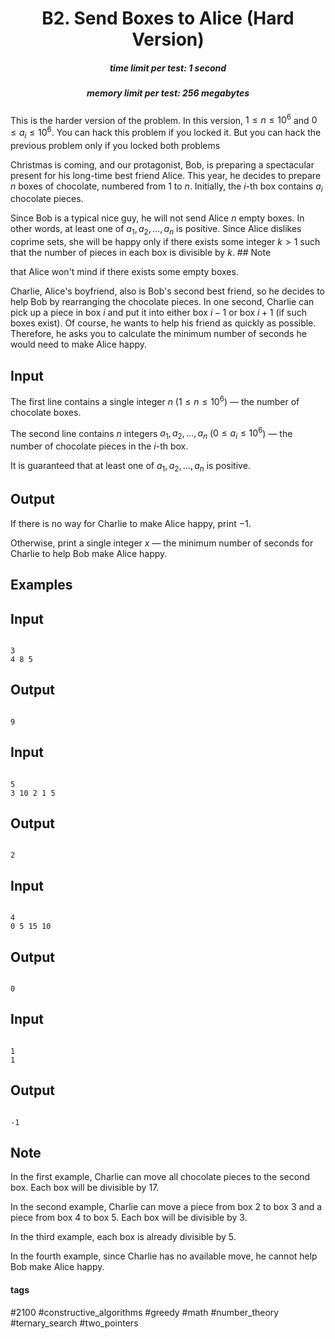 <h1 style='text-align: center;'> B2. Send Boxes to Alice (Hard Version)</h1>

<h5 style='text-align: center;'>time limit per test: 1 second</h5>
<h5 style='text-align: center;'>memory limit per test: 256 megabytes</h5>

This is the harder version of the problem. In this version, $1 \le n \le 10^6$ and $0 \leq a_i \leq 10^6$. You can hack this problem if you locked it. But you can hack the previous problem only if you locked both problems

Christmas is coming, and our protagonist, Bob, is preparing a spectacular present for his long-time best friend Alice. This year, he decides to prepare $n$ boxes of chocolate, numbered from $1$ to $n$. Initially, the $i$-th box contains $a_i$ chocolate pieces.

Since Bob is a typical nice guy, he will not send Alice $n$ empty boxes. In other words, at least one of $a_1, a_2, \ldots, a_n$ is positive. Since Alice dislikes coprime sets, she will be happy only if there exists some integer $k > 1$ such that the number of pieces in each box is divisible by $k$. ## Note

 that Alice won't mind if there exists some empty boxes. 

Charlie, Alice's boyfriend, also is Bob's second best friend, so he decides to help Bob by rearranging the chocolate pieces. In one second, Charlie can pick up a piece in box $i$ and put it into either box $i-1$ or box $i+1$ (if such boxes exist). Of course, he wants to help his friend as quickly as possible. Therefore, he asks you to calculate the minimum number of seconds he would need to make Alice happy.

## Input

The first line contains a single integer $n$ ($1 \le n \le 10^6$) — the number of chocolate boxes.

The second line contains $n$ integers $a_1, a_2, \ldots, a_n$ ($0 \le a_i \le 10^6$) — the number of chocolate pieces in the $i$-th box.

It is guaranteed that at least one of $a_1, a_2, \ldots, a_n$ is positive.

## Output

If there is no way for Charlie to make Alice happy, print $-1$.

Otherwise, print a single integer $x$ — the minimum number of seconds for Charlie to help Bob make Alice happy.

## Examples

## Input


```

3
4 8 5

```
## Output


```

9

```
## Input


```

5
3 10 2 1 5

```
## Output


```

2

```
## Input


```

4
0 5 15 10

```
## Output


```

0

```
## Input


```

1
1

```
## Output


```

-1

```
## Note

In the first example, Charlie can move all chocolate pieces to the second box. Each box will be divisible by $17$.

In the second example, Charlie can move a piece from box $2$ to box $3$ and a piece from box $4$ to box $5$. Each box will be divisible by $3$.

In the third example, each box is already divisible by $5$.

In the fourth example, since Charlie has no available move, he cannot help Bob make Alice happy.



#### tags 

#2100 #constructive_algorithms #greedy #math #number_theory #ternary_search #two_pointers 